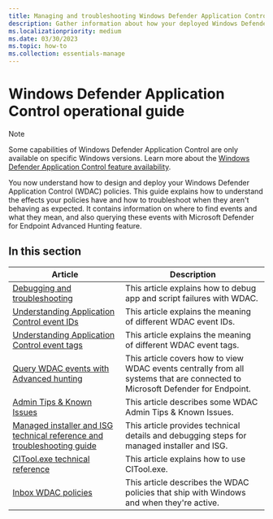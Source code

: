 ```yaml
---
title: Managing and troubleshooting Windows Defender Application Control policies
description: Gather information about how your deployed Windows Defender Application Control policies are behaving.
ms.localizationpriority: medium
ms.date: 03/30/2023
ms.topic: how-to
ms.collection: essentials-manage
---
```


# Windows Defender Application Control operational guide

> [!NOTE]
> Some capabilities of Windows Defender Application Control are only available on specific Windows versions. Learn more about the [Windows Defender Application Control feature availability](../feature-availability.md).

You now understand how to design and deploy your Windows Defender Application Control (WDAC) policies. This guide explains how to understand the effects your policies have and how to troubleshoot when they aren't behaving as expected. It contains information on where to find events and what they mean, and also querying these events with Microsoft Defender for Endpoint Advanced Hunting feature.

## In this section

| Article | Description |
| - | - |
| [Debugging and troubleshooting](/windows/security/threat-protection/windows-defender-application-control/operations/wdac-debugging-and-troubleshooting) | This article explains how to debug app and script failures with WDAC. |
| [Understanding Application Control event IDs](/windows/security/threat-protection/windows-defender-application-control/event-id-explanations) | This article explains the meaning of different WDAC event IDs. |
| [Understanding Application Control event tags](/windows/security/threat-protection/windows-defender-application-control/event-tag-explanations) | This article explains the meaning of different WDAC event tags. |
| [Query WDAC events with Advanced hunting](/windows/security/threat-protection/windows-defender-application-control/querying-application-control-events-centrally-using-advanced-hunting) | This article covers how to view WDAC events centrally from all systems that are connected to Microsoft Defender for Endpoint. |
| [Admin Tips & Known Issues](/windows/security/threat-protection/windows-defender-application-control/operations/known-issues) | This article describes some WDAC Admin Tips & Known Issues. |
| [Managed installer and ISG technical reference and troubleshooting guide](/windows/security/threat-protection/windows-defender-application-control/configure-wdac-managed-installer) | This article provides technical details and debugging steps for managed installer and ISG. |
| [CITool.exe technical reference](/windows/security/threat-protection/windows-defender-application-control/operations/citool-commands) | This article explains how to use CITool.exe. |
| [Inbox WDAC policies](/windows/security/threat-protection/windows-defender-application-control/operations/inbox-wdac-policies) | This article describes the WDAC policies that ship with Windows and when they're active. |
